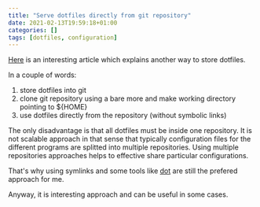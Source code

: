 ```yaml
---
title: "Serve dotfiles directly from git repository"
date: 2021-02-13T19:59:18+01:00
categories: []
tags: [dotfiles, configuration]
---
```

[Here](https://www.atlassian.com/git/tutorials/dotfiles) is an interesting article which explains another way to store dotfiles.

In a couple of words:
1. store dotfiles into git
2. clone git repository using a bare more and make working directory pointing to ${HOME}
3. use dotfiles directly from the repository (without symbolic links)

The only disadvantage is that all dotfiles must be inside one repository.
It is not scalable approach in that sense that typically configuration files for the different programs are splitted into multiple repositories.
Using multiple repositories approaches helps to effective share particular configurations.

That's why using symlinks and some tools like [dot](https://github.com/yantonov/dot) are still the prefered approach for me. 

Anyway, it is interesting approach and can be useful in some cases.
